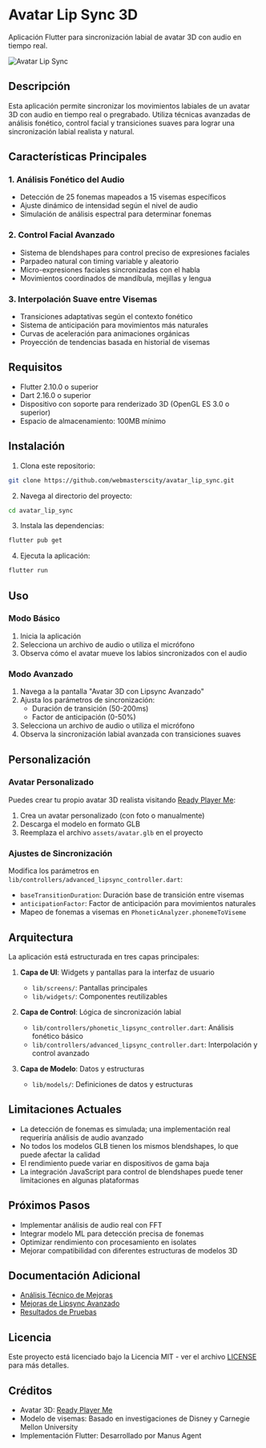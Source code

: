 # Avatar Lip Sync 3D

Aplicación Flutter para sincronización labial de avatar 3D con audio en tiempo real.

![Avatar Lip Sync](docs/images/avatar_preview.png)

## Descripción

Esta aplicación permite sincronizar los movimientos labiales de un avatar 3D con audio en tiempo real o pregrabado. Utiliza técnicas avanzadas de análisis fonético, control facial y transiciones suaves para lograr una sincronización labial realista y natural.

## Características Principales

### 1. Análisis Fonético del Audio
- Detección de 25 fonemas mapeados a 15 visemas específicos
- Ajuste dinámico de intensidad según el nivel de audio
- Simulación de análisis espectral para determinar fonemas

### 2. Control Facial Avanzado
- Sistema de blendshapes para control preciso de expresiones faciales
- Parpadeo natural con timing variable y aleatorio
- Micro-expresiones faciales sincronizadas con el habla
- Movimientos coordinados de mandíbula, mejillas y lengua

### 3. Interpolación Suave entre Visemas
- Transiciones adaptativas según el contexto fonético
- Sistema de anticipación para movimientos más naturales
- Curvas de aceleración para animaciones orgánicas
- Proyección de tendencias basada en historial de visemas

## Requisitos

- Flutter 2.10.0 o superior
- Dart 2.16.0 o superior
- Dispositivo con soporte para renderizado 3D (OpenGL ES 3.0 o superior)
- Espacio de almacenamiento: 100MB mínimo

## Instalación

1. Clona este repositorio:
```bash
git clone https://github.com/webmasterscity/avatar_lip_sync.git
```

2. Navega al directorio del proyecto:
```bash
cd avatar_lip_sync
```

3. Instala las dependencias:
```bash
flutter pub get
```

4. Ejecuta la aplicación:
```bash
flutter run
```

## Uso

### Modo Básico
1. Inicia la aplicación
2. Selecciona un archivo de audio o utiliza el micrófono
3. Observa cómo el avatar mueve los labios sincronizados con el audio

### Modo Avanzado
1. Navega a la pantalla "Avatar 3D con Lipsync Avanzado"
2. Ajusta los parámetros de sincronización:
   - Duración de transición (50-200ms)
   - Factor de anticipación (0-50%)
3. Selecciona un archivo de audio o utiliza el micrófono
4. Observa la sincronización labial avanzada con transiciones suaves

## Personalización

### Avatar Personalizado
Puedes crear tu propio avatar 3D realista visitando [Ready Player Me](https://readyplayer.me):
1. Crea un avatar personalizado (con foto o manualmente)
2. Descarga el modelo en formato GLB
3. Reemplaza el archivo `assets/avatar.glb` en el proyecto

### Ajustes de Sincronización
Modifica los parámetros en `lib/controllers/advanced_lipsync_controller.dart`:
- `baseTransitionDuration`: Duración base de transición entre visemas
- `anticipationFactor`: Factor de anticipación para movimientos naturales
- Mapeo de fonemas a visemas en `PhoneticAnalyzer.phonemeToViseme`

## Arquitectura

La aplicación está estructurada en tres capas principales:

1. **Capa de UI**: Widgets y pantallas para la interfaz de usuario
   - `lib/screens/`: Pantallas principales
   - `lib/widgets/`: Componentes reutilizables

2. **Capa de Control**: Lógica de sincronización labial
   - `lib/controllers/phonetic_lipsync_controller.dart`: Análisis fonético básico
   - `lib/controllers/advanced_lipsync_controller.dart`: Interpolación y control avanzado

3. **Capa de Modelo**: Datos y estructuras
   - `lib/models/`: Definiciones de datos y estructuras

## Limitaciones Actuales

- La detección de fonemas es simulada; una implementación real requeriría análisis de audio avanzado
- No todos los modelos GLB tienen los mismos blendshapes, lo que puede afectar la calidad
- El rendimiento puede variar en dispositivos de gama baja
- La integración JavaScript para control de blendshapes puede tener limitaciones en algunas plataformas

## Próximos Pasos

- Implementar análisis de audio real con FFT
- Integrar modelo ML para detección precisa de fonemas
- Optimizar rendimiento con procesamiento en isolates
- Mejorar compatibilidad con diferentes estructuras de modelos 3D

## Documentación Adicional

- [Análisis Técnico de Mejoras](docs/ANALISIS_TECNICO_MEJORAS.md)
- [Mejoras de Lipsync Avanzado](docs/MEJORAS_LIPSYNC_AVANZADO.md)
- [Resultados de Pruebas](docs/RESULTADOS_PRUEBAS.md)

## Licencia

Este proyecto está licenciado bajo la Licencia MIT - ver el archivo [LICENSE](LICENSE) para más detalles.

## Créditos

- Avatar 3D: [Ready Player Me](https://readyplayer.me)
- Modelo de visemas: Basado en investigaciones de Disney y Carnegie Mellon University
- Implementación Flutter: Desarrollado por Manus Agent
